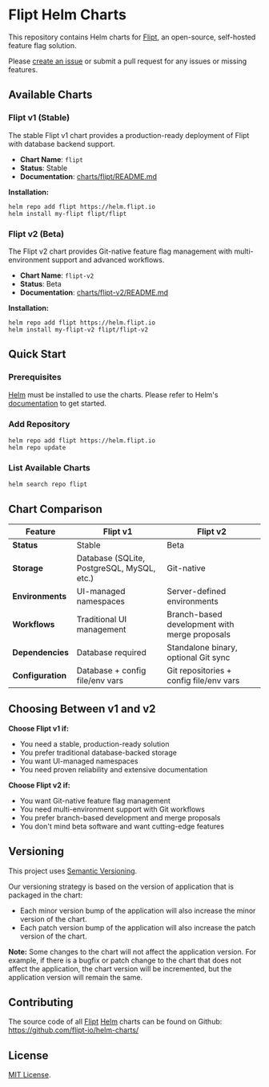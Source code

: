# Flipt Helm Charts

<!-- Keep full URL links to repo files because this README syncs from main to gh-pages.  -->

This repository contains Helm charts for [Flipt](https://flipt.io), an open-source, self-hosted feature flag solution.

Please [create an issue](https://github.com/flipt-io/helm-charts/issues/new) or submit a pull request for any issues or missing features.

## Available Charts

### Flipt v1 (Stable)

The stable Flipt v1 chart provides a production-ready deployment of Flipt with database backend support.

- **Chart Name**: `flipt`
- **Status**: Stable
- **Documentation**: [charts/flipt/README.md](charts/flipt/README.md)

**Installation:**
```console
helm repo add flipt https://helm.flipt.io
helm install my-flipt flipt/flipt
```

### Flipt v2 (Beta)

The Flipt v2 chart provides Git-native feature flag management with multi-environment support and advanced workflows.

- **Chart Name**: `flipt-v2`
- **Status**: Beta
- **Documentation**: [charts/flipt-v2/README.md](charts/flipt-v2/README.md)

**Installation:**
```console
helm repo add flipt https://helm.flipt.io
helm install my-flipt-v2 flipt/flipt-v2
```

## Quick Start

### Prerequisites

[Helm](https://helm.sh) must be installed to use the charts. Please refer to Helm's [documentation](https://helm.sh/docs/) to get started.

### Add Repository

```console
helm repo add flipt https://helm.flipt.io
helm repo update
```

### List Available Charts

```console
helm search repo flipt
```

## Chart Comparison

| Feature | Flipt v1 | Flipt v2 |
|---------|----------|----------|
| **Status** | Stable | Beta |
| **Storage** | Database (SQLite, PostgreSQL, MySQL, etc.) | Git-native |
| **Environments** | UI-managed namespaces | Server-defined environments |
| **Workflows** | Traditional UI management | Branch-based development with merge proposals |
| **Dependencies** | Database required | Standalone binary, optional Git sync |
| **Configuration** | Database + config file/env vars | Git repositories + config file/env vars |

## Choosing Between v1 and v2

**Choose Flipt v1 if:**
- You need a stable, production-ready solution
- You prefer traditional database-backed storage
- You want UI-managed namespaces
- You need proven reliability and extensive documentation

**Choose Flipt v2 if:**
- You want Git-native feature flag management
- You need multi-environment support with Git workflows
- You prefer branch-based development and merge proposals
- You don't mind beta software and want cutting-edge features

## Versioning

This project uses [Semantic Versioning](https://semver.org/).

Our versioning strategy is based on the version of application that is packaged in the chart:

- Each minor version bump of the application will also increase the minor version of the chart.
- Each patch version bump of the application will also increase the patch version of the chart.

**Note:** Some changes to the chart will not affect the application version. For example, if there is a bugfix or patch change to the chart that does not affect the application, the chart version will be incremented, but the application version will remain the same.

## Contributing

The source code of all [Flipt](https://flipt.io/) [Helm](https://helm.sh) charts can be found on Github: <https://github.com/flipt-io/helm-charts/>

## License

[MIT License](https://github.com/flipt-io/helm-charts/blob/main/LICENSE).